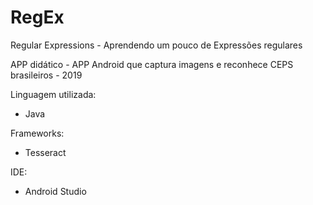 # RegEx
Regular Expressions - Aprendendo um pouco de Expressões regulares

APP didático - APP Android que captura imagens e reconhece CEPS brasileiros - 2019


Linguagem utilizada:

- Java

Frameworks:

- Tesseract

IDE:

- Android Studio

